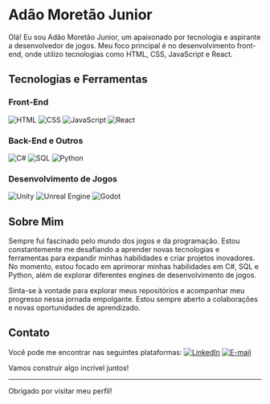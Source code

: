 # Adão Moretão Junior

Olá! Eu sou Adão Moretão Junior, um apaixonado por tecnologia e aspirante a desenvolvedor de jogos. Meu foco principal é no desenvolvimento front-end, onde utilizo tecnologias como HTML, CSS, JavaScript e React.

## Tecnologias e Ferramentas

### Front-End
![HTML](https://img.shields.io/badge/-HTML5-E34F26?style=flat-square&logo=html5&logoColor=white)
![CSS](https://img.shields.io/badge/-CSS3-1572B6?style=flat-square&logo=css3&logoColor=white)
![JavaScript](https://img.shields.io/badge/-JavaScript-F7DF1E?style=flat-square&logo=javascript&logoColor=black)
![React](https://img.shields.io/badge/-React-61DAFB?style=flat-square&logo=react&logoColor=black)

### Back-End e Outros
![C#](https://img.shields.io/badge/-C%23-239120?style=flat-square&logo=c-sharp&logoColor=white)
![SQL](https://img.shields.io/badge/-SQL-4479A1?style=flat-square&logo=postgresql&logoColor=white)
![Python](https://img.shields.io/badge/-Python-3776AB?style=flat-square&logo=python&logoColor=white)

### Desenvolvimento de Jogos
![Unity](https://img.shields.io/badge/-Unity-000000?style=flat-square&logo=unity&logoColor=white)
![Unreal Engine](https://img.shields.io/badge/-Unreal%20Engine-313131?style=flat-square&logo=unreal-engine&logoColor=white)
![Godot](https://img.shields.io/badge/-Godot-478CBF?style=flat-square&logo=godot-engine&logoColor=white)

## Sobre Mim

Sempre fui fascinado pelo mundo dos jogos e da programação. Estou constantemente me desafiando a aprender novas tecnologias e ferramentas para expandir minhas habilidades e criar projetos inovadores. No momento, estou focado em aprimorar minhas habilidades em C#, SQL e Python, além de explorar diferentes engines de desenvolvimento de jogos.

Sinta-se à vontade para explorar meus repositórios e acompanhar meu progresso nessa jornada empolgante. Estou sempre aberto a colaborações e novas oportunidades de aprendizado.

## Contato

Você pode me encontrar nas seguintes plataformas:
[![LinkedIn](https://img.shields.io/badge/-LinkedIn-0077B5?style=flat-square&logo=linkedin&logoColor=white)]((https://www.linkedin.com/in/adão-moretão-junior/))
[![E-mail](https://img.shields.io/badge/-Email-D14836?style=flat-square&logo=gmail&logoColor=white)](mailto:junior74651@gmail.com)

Vamos construir algo incrível juntos!

---

Obrigado por visitar meu perfil!

